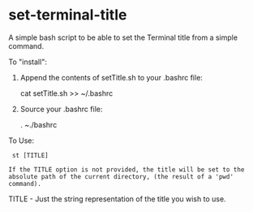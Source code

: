 set-terminal-title
==================

A simple bash script to be able to set the Terminal title from a simple command.

To "install":

1. Append the contents of setTitle.sh to your .bashrc file:

    cat setTitle.sh >> ~/.bashrc

2. Source your .bashrc file:

	. ~./bashrc


To Use:

     st [TITLE] 

	If the TITLE option is not provided, the title will be set to the absolute path of the current directory, (the result of a 'pwd' command).

  TITLE - Just the string representation of the title you wish to use.


